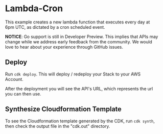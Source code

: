 # Lambda-Cron

This example creates a new lambda function that executes every day at 6pm UTC, as dictated by a cron scheduled event.

**NOTICE**: Go support is still in Developer Preview. This implies that APIs may
change while we address early feedback from the community. We would love to hear
about your experience through GitHub issues.

## Deploy

Run `cdk deploy`. This will deploy / redeploy your Stack to your AWS Account.

After the deployment you will see the API's URL, which represents the url you can then use.

## Synthesize Cloudformation Template

To see the Cloudformation template generated by the CDK, run `cdk synth`, then check the output file in the "cdk.out" directory.

